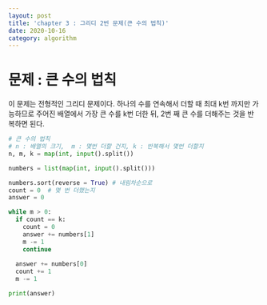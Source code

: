 ```yaml
---
layout: post
title: 'chapter 3 : 그리디 2번 문제(큰 수의 법칙)'
date: 2020-10-16
category: algorithm
---
```

# 문제 : 큰 수의 법칙
이 문제는 전형적인 그리디 문제이다. 하나의 수를 연속해서 더할 때 최대 k번 까지만 가능하므로 주어진 배열에서 가장 큰 수를 k번 더한 뒤, 2번 째 큰 수를 더해주는 것을 반복하면 된다.
```python
# 큰 수의 법칙
# n : 배열의 크기,  m : 몇번 더할 건지, k : 반복해서 몇번 더할지
n, m, k = map(int, input().split())

numbers = list(map(int, input().split()))

numbers.sort(reverse = True) # 내림차순으로
count = 0  # 몇 번 더했는지
answer = 0

while m > 0:
  if count == k:
    count = 0
    answer += numbers[1]
    m -= 1
    continue
    
  answer += numbers[0]
  count += 1
  m -= 1

print(answer)
```
